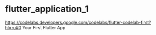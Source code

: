 # flutter_application_1

https://codelabs.developers.google.com/codelabs/flutter-codelab-first?hl=ru#0
Your First Flutter App

